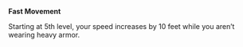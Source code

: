 __**Fast Movement**__

Starting at 5th level, your speed increases by 10 feet while you aren’t wearing heavy armor.